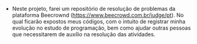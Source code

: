 - Neste projeto, farei um repositório de resolução de problemas da plataforma Beecrownd (https://www.beecrowd.com.br/judge/pt). No qual ficarão expostos meus códigos, com o intuito de registrar minha evolução no estudo de programação, bem como ajudar outras pessoas que necessitarem de auxílio na resolução das atividades. 